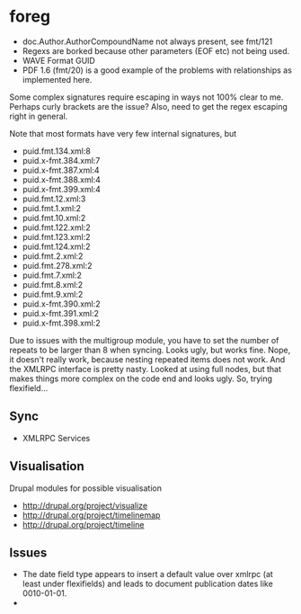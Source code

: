 foreg
=====

* doc.Author.AuthorCompoundName not always present, see fmt/121
* Regexs are borked because other parameters (EOF etc) not being used.
* WAVE Format GUID
* PDF 1.6 (fmt/20) is a good example of the problems with relationships as implemented here.


Some complex signatures require escaping in ways not 100% clear to me.
Perhaps curly brackets are the issue?
Also, need to get the regex escaping right in general.

Note that most formats have very few internal signatures, but 

* puid.fmt.134.xml:8
* puid.x-fmt.384.xml:7
* puid.x-fmt.387.xml:4
* puid.x-fmt.388.xml:4
* puid.x-fmt.399.xml:4
* puid.fmt.12.xml:3
* puid.fmt.1.xml:2
* puid.fmt.10.xml:2
* puid.fmt.122.xml:2
* puid.fmt.123.xml:2
* puid.fmt.124.xml:2
* puid.fmt.2.xml:2
* puid.fmt.278.xml:2
* puid.fmt.7.xml:2
* puid.fmt.8.xml:2
* puid.fmt.9.xml:2
* puid.x-fmt.390.xml:2
* puid.x-fmt.391.xml:2
* puid.x-fmt.398.xml:2


Due to issues with the multigroup module, you have to set the number of repeats to be larger than 8 when syncing.
Looks ugly, but works fine.
Nope, it doesn't really work, because nesting repeated items does not work.
And the XMLRPC interface is pretty nasty.
Looked at using full nodes, but that makes things more complex on the code end and looks ugly.
So, trying flexifield...


Sync
----
* XMLRPC Services

Visualisation
-------------

Drupal modules for possible visualisation

* http://drupal.org/project/visualize
* http://drupal.org/project/timelinemap
* http://drupal.org/project/timeline

Issues
------

* The date field type appears to insert a default value over xmlrpc (at least under flexifields) and leads to document publication dates like 0010-01-01.
* 
 
